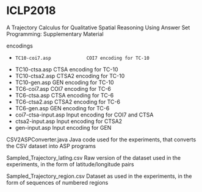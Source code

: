 # ICLP2018
A Trajectory Calculus for Qualitative Spatial Reasoning Using Answer Set Programming: Supplementary Material


encodings
  -  	TC10-coi7.asp 	          COI7 encoding for TC-10
  -   TC10-ctsa.asp 	          CTSA encoding for TC-10
  -   TC10-ctsa2.asp 	          CTSA2 encoding for TC-10
  -   TC10-gen.asp 	          GEN encoding for TC-10
  -   TC6-coi7.asp 	          COI7 encoding for TC-6
  -   TC6-ctsa.asp 	          CTSA encoding for TC-6
  -   TC6-ctsa2.asp 	          CTSA2 encoding for TC-6
  -   TC6-gen.asp 	          GEN encoding for TC-6
  -   coi7-ctsa-input.asp 	  Input encoding for COI7 and CTSA
  -   ctsa2-input.asp 	          Input encoding for CTSA2
  -   gen-input.asp               Input encoding for GEN
  
CSV2ASPConverter.java             Java code used for the experiments, that converts the CSV dataset into ASP programs 

Sampled_Trajectory_latlng.csv     Raw version of the dataset used in the experiments, in the form of latitude/longitude pairs

Sampled_Trajectory_region.csv     Dataset as used in the experiments, in the form of sequences of numbered regions
